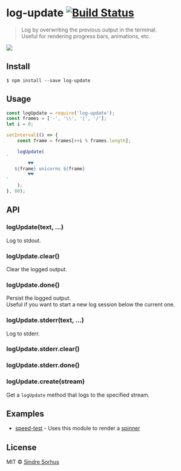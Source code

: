 # log-update [![Build Status](https://travis-ci.org/sindresorhus/log-update.svg?branch=master)](https://travis-ci.org/sindresorhus/log-update)

> Log by overwriting the previous output in the terminal.<br>
> Useful for rendering progress bars, animations, etc.

![](screenshot.gif)


## Install

```
$ npm install --save log-update
```


## Usage

```js
const logUpdate = require('log-update');
const frames = ['-', '\\', '|', '/'];
let i = 0;

setInterval(() => {
	const frame = frames[++i % frames.length];

	logUpdate(
`
        ♥♥
   ${frame} unicorns ${frame}
        ♥♥
`
	);
}, 80);
```


## API

### logUpdate(text, ...)

Log to stdout.

### logUpdate.clear()

Clear the logged output.

### logUpdate.done()

Persist the logged output.<br>
Useful if you want to start a new log session below the current one.

### logUpdate.stderr(text, ...)

Log to stderr.

### logUpdate.stderr.clear()
### logUpdate.stderr.done()

### logUpdate.create(stream)

Get a `logUpdate` method that logs to the specified stream.


## Examples

- [speed-test](https://github.com/sindresorhus/speed-test) - Uses this module to render a [spinner](https://github.com/sindresorhus/elegant-spinner)


## License

MIT © [Sindre Sorhus](http://sindresorhus.com)
